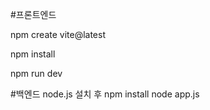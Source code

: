 #프론트엔드

  npm create vite@latest

  npm install

  npm run dev

#백엔드
node.js 설치 후
  npm install
  node app.js
